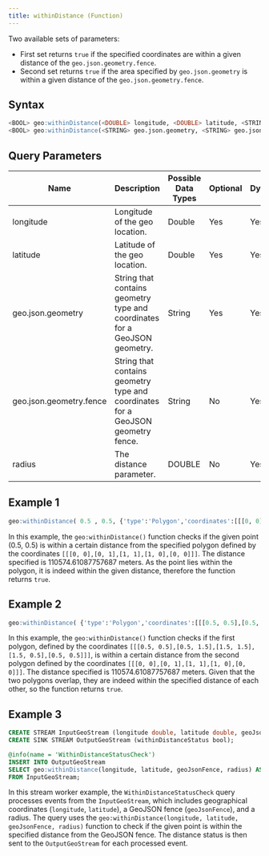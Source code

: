 ```yaml
---
title: withinDistance (Function)
---
```

Two available sets of parameters:

- First set returns `true` if the specified coordinates are within a given distance of the `geo.json.geometry.fence`.
- Second set returns `true` if the area specified by `geo.json.geometry` is within a given distance of the `geo.json.geometry.fence`.

## Syntax

```sql
<BOOL> geo:withinDistance(<DOUBLE> longitude, <DOUBLE> latitude, <STRING> geo.json.geometry.fence, <DOUBLE> radius)
<BOOL> geo:withinDistance(<STRING> geo.json.geometry, <STRING> geo.json.geometry.fence,  <DOUBLE> radius)
```

## Query Parameters

| Name  | Description      | Possible Data Types | Optional | Dynamic |
|-------|------------------|---------------------|----------|---------|
| longitude 	    | Longitude of the geo location.      | Double       | Yes       | Yes     |
| latitude | Latitude of the geo location.      | Double    | Yes      | Yes     |
| geo.json.geometry    | String that contains geometry type and coordinates for a GeoJSON geometry. | String    | Yes      | Yes     |
| geo.json.geometry.fence         | String that contains geometry type and coordinates for a GeoJSON geometry fence. | String   | No      | Yes     |
| radius        | The distance parameter. | DOUBLE    | No      | Yes     |

## Example 1

```sql
geo:withinDistance( 0.5 , 0.5, {'type':'Polygon','coordinates':[[[0, 0],[0, 1],[1, 1],[1, 0],[0, 0]]]}, 110574.61087757687)
```

In this example, the `geo:withinDistance()` function checks if the given point (0.5, 0.5) is within a certain distance from the specified polygon defined by the coordinates `[[[0, 0],[0, 1],[1, 1],[1, 0],[0, 0]]]`. The distance specified is 110574.61087757687 meters. As the point lies within the polygon, it is indeed within the given distance, therefore the function returns `true`.

## Example 2

```sql
geo:withinDistance( {'type':'Polygon','coordinates':[[[0.5, 0.5],[0.5, 1.5],[1.5, 1.5],[1.5, 0.5],[0.5, 0.5]]]} , {'type':'Polygon','coordinates':[[[0, 0],[0, 1],[1, 1],[1, 0],[0, 0]]]}, 110574.61087757687)
```

In this example, the `geo:withinDistance()` function checks if the first polygon, defined by the coordinates `[[[0.5, 0.5],[0.5, 1.5],[1.5, 1.5],[1.5, 0.5],[0.5, 0.5]]]`, is within a certain distance from the second polygon defined by the coordinates `[[[0, 0],[0, 1],[1, 1],[1, 0],[0, 0]]]`. The distance specified is 110574.61087757687 meters. Given that the two polygons overlap, they are indeed within the specified distance of each other, so the function returns `true`.

## Example 3

```sql
CREATE STREAM InputGeoStream (longitude double, latitude double, geoJsonFence string, radius double);
CREATE SINK STREAM OutputGeoStream (withinDistanceStatus bool);

@info(name = 'WithinDistanceStatusCheck')
INSERT INTO OutputGeoStream
SELECT geo:withinDistance(longitude, latitude, geoJsonFence, radius) AS withinDistanceStatus
FROM InputGeoStream;
```

In this stream worker example, the `WithinDistanceStatusCheck` query processes events from the `InputGeoStream`, which includes geographical coordinates (`longitude`, `latitude`), a GeoJSON fence (`geoJsonFence`), and a radius. The query uses the `geo:withinDistance(longitude, latitude, geoJsonFence, radius)` function to check if the given point is within the specified distance from the GeoJSON fence. The distance status is then sent to the `OutputGeoStream` for each processed event.
